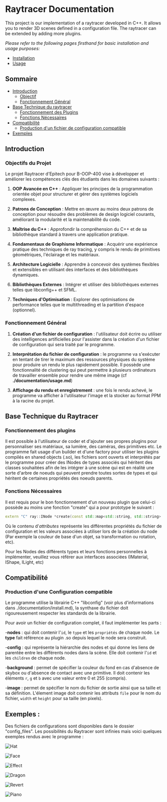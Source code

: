 # Raytracer Documentation

This project is our implementation of a raytracer developed in C++. It allows you to render 3D scenes defined in a configuration file. The raytracer can be extended by adding more plugins.

*Please refer to the following pages firsthand for basic installation and usage purposes:*
- [Installation](./documentation/install.md)
- [Usage](./documentation/usage.md)

## Sommaire

- [Introduction](#introduction)
  - [Objectif](#objectifs-du-projet)
  - [Fonctionnement Général](#fonctionnement-général)
- [Base Technique du raytracer](#base-technique-du-raytracer)
  - [Fonctionnement des Plugins](#fonctionnement-des-plugins)
  - [Fonctions Nécessaires](#fonctions-nécessaires)
- [Compatibilité](#compatibilité)
  - [Production d'un fichier de configuration compatible](#production-d'une-configuration-compatible)
- [Exemples](#exemples)

## Introduction

### Objectifs du Projet

Le projet Raytracer d'Epitech pour B-OOP-400 vise à développer et améliorer les compétences clés des étudiants dans les domaines suivants :

1. **OOP Avancée en C++** : Appliquer les principes de la programmation orientée objet pour structurer et gérer des systèmes logiciels complexes.

2. **Patrons de Conception** : Mettre en œuvre au moins deux patrons de conception pour résoudre des problèmes de design logiciel courants, améliorant la modularité et la maintenabilité du code.

3. **Maîtrise du C++** : Approfondir la compréhension du C++ et de sa bibliothèque standard à travers une application pratique.

4. **Fondamentaux de Graphisme Informatique** : Acquérir une expérience pratique des techniques de ray tracing, y compris le rendu de primitives géométriques, l'éclairage et les matériaux.

5. **Architecture Logicielle** : Apprendre à concevoir des systèmes flexibles et extensibles en utilisant des interfaces et des bibliothèques dynamiques.

6. **Bibliothèques Externes** : Intégrer et utiliser des bibliothèques externes telles que libconfig++ et SFML.

7. **Techniques d'Optimisation** : Explorer des optimisations de performance telles que le multithreading et la partition d'espace (optionnel).

### Fonctionnement Général

1. **Création d'un fichier de configuration** : l'utilisateur doit écrire ou utiliser des intelligences artificielles pour l'assister dans la création d'un fichier de configuration qui sera traité par le programme.

2. **Interprétation du fichier de configuration** : le programme va s'exécuter en tentant de tirer le maximum des ressources physiques du système pour produire un rendu le plus rapidement possible. Il possède une fonctionnalité de clustering qui peut permettre à plusieurs ordinateurs de travailler ensemble pour rendre une même image (cf __./documentation/usage.md__)

3. **Affichage du rendu et enregistrement** : une fois le rendu achevé, le programme va afficher à l'utilisateur l'image et la stocker au format PPM à la racine du projet.

## Base Technique du Raytracer

### Fonctionnement des plugins

Il est possible à l'utilisateur de coder et d'ajouter ses propres plugins pour personnaliser ses matériaux, sa lumière, des caméras, des primitives etc.
Le programme fait usage d'un builder et d'une factory pour utiliser les plugins compilés en shared objects (.so), les fichiers sont ouverts et interprétés par le programme pour créer des INodes de types associés qui héritent des classes souhaitées afin de les intégrer à une scène qui est en réalité une sorte d'arbre de noeuds qui peuvent prendre toutes sortes de types et qui héritent de certaines propriétés des noeuds parents.

### Fonctions Nécessaires

Il est requis pour le bon fonctionnement d'un nouveau plugin que celui-ci possède au moins une fonction "create" qui a pour prototype le suivant :

```cpp
extern "C" ray::INode *create(const std::map<std::string, std::string> &attributes);
```

Où le contenu d'*attributes* représente les différentes propriétés du fichier de configuration et les valeurs associées à utiliser lors de la création du node (Par exemple la couleur de base d'un objet, sa transformation ou rotation, etc).

Pour les Nodes des différents types et leurs fonctions personnelles à implémenter, veuillez vous référer aux interfaces associées (IMaterial, IShape, ILight, etc)

## Compatibilité

### Production d'une Configuration compatible

Le programme utilise la librairie C++ "libconfig" (voir plus d'informations dans ./documentation/install.md), la synthaxe du fichier doit rigoureusement respecter les standards de la librairie.

Pour avoir un fichier de configuration complet, il faut implémenter les parts :

-**nodes** : qui doit contenir l'`id`, le `type` et les `propriétés` de chaque node. Le **type** fait référence au plugin .so depuis lequel le node sera construit.

-**config** : qui représente la hiérarchie des nodes et qui donne les liens de parentée entre les différents nodes dans la scène. Elle doit contenir l'`id` et les `children` de chaque node.

-**background** : permet de spécifier la couleur du fond en cas d'absence de skybox ou d'absence de contact avec une primitive. Il doit contenir les éléments `r`, `g` et `b` avec une valeur entre 0 et 255 (compris).

-**image** : permet de spécifier le nom du fichier de sortie ainsi que sa taille et sa définition. L'élement image doit contenir les attributs `file` pour le nom du fichier, `width` et `height` pour sa taille (en pixels).

## Exemples :

Des fichiers de configurations sont disponibles dans le dossier "config_files". Les possibilités du Raytracer sont infinies mais voici quelques exemples rendus avec le programme :

![Hat](./documentation/images/hat.png)

![Face](./documentation/images/face.png)

![Effect](./documentation/images/effect.png)

![Dragon](./documentation/images/dragon.png)

![Revert](./documentation/images/revert.png)

![Piano](./documentation/images/piano.png)
